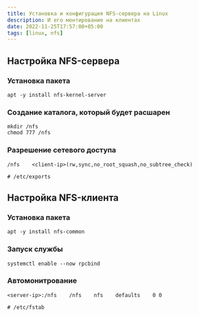```yaml
---
title: Установка и конфигурация NFS-сервера на Linux
description: И его монтирование на клиентах
date: 2022-11-25T17:57:00+05:00
tags: [linux, nfs]
---
```

## Настройка NFS-сервера

### Установка пакета
```shell
apt -y install nfs-kernel-server
```

### Создание каталога, который будет расшарен
```shell
mkdir /nfs
chmod 777 /nfs
```

### Разрешение сетевого доступа
```shell
/nfs 	<client-ip>(rw,sync,no_root_squash,no_subtree_check)

# /etc/exports
```

## Настройка NFS-клиента

### Установка пакета
```shell
apt -y install nfs-common
```

### Запуск службы
``` shell
systemctl enable --now rpcbind
```

### Автомонитрование
```shell
<server-ip>:/nfs    /nfs    nfs    defaults    0 0

# /etc/fstab
```
